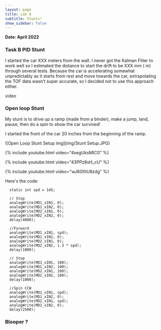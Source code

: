```yaml
---
layout: page
title: Lab 8
subtitle: Stunts!
show_sidebar: false
---
```


**Date: April 2022**

### Task B PID Stunt
I started the car XXX meters from the wall. I never got the Kalman Filter to work well so I estimated the distance to start the drift to be XXX mm ( m) through several tests. Because the car is accelerating somewhat unpredictably as it starts from rest and move towards the car, extrapolating the TOF data wasn’t super accurate, so I decided not to use this approach either.

video

### Open loop Stunt
My stunt is to drive up a ramp (made from a binder), make a jump, land, pause, then do a spin to show the car survived!

I started the front of the car 20 inches from the beginning of the ramp.

![Open Loop Stunt Setup img](img/Stunt Setup.JPG) 

{% include youtube.html video="4xegUksMIC0" %}


{% include youtube.html video="43PPz8sH_cU" %}


{% include youtube.html video="wJ60XtU8zdg" %}

Here's the code:
```
  static int spd = 145;

  // Stop
  analogWrite(MD1_xIN1, 0);
  analogWrite(MD1_xIN2, 0);
  analogWrite(MD2_xIN1, 0);
  analogWrite(MD2_xIN2, 0);
  delay(4000);

  //Forward
  analogWrite(MD1_xIN1, spd);
  analogWrite(MD1_xIN2, 0);
  analogWrite(MD2_xIN1, 0);
  analogWrite(MD2_xIN2, 1.3 * spd);
  delay(1000);

  // Stop
  analogWrite(MD1_xIN1, 100);
  analogWrite(MD1_xIN2, 100);
  analogWrite(MD2_xIN1, 100);
  analogWrite(MD2_xIN2, 100);
  delay(1000);

  //Spin CCW
  analogWrite(MD1_xIN1, spd);
  analogWrite(MD1_xIN2, 0);
  analogWrite(MD2_xIN1, spd);
  analogWrite(MD2_xIN2, 0);
  delay(2500);
```

### Blooper ?

